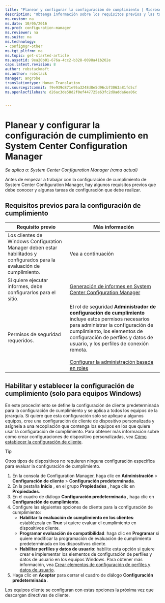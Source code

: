 ```yaml
---
title: "Planear y configurar la configuración de cumplimiento | Microsoft Docs"
description: "Obtenga información sobre los requisitos previos y las tareas de configuración necesarios para trabajar con la configuración de cumplimiento de System Center Configuration Manager."
ms.custom: na
ms.date: 10/06/2016
ms.prod: configuration-manager
ms.reviewer: na
ms.suite: na
ms.technology:
- configmgr-other
ms.tgt_pltfrm: na
ms.topic: get-started-article
ms.assetid: 9ea20b01-676a-4cc2-b328-0098a41b202e
caps.latest.revision: 8
author: robstackmsft
ms.author: robstack
manager: angrobe
translationtype: Human Translation
ms.sourcegitcommit: f9e939d871e95a3248d8e5d96cb73063a81fd5cf
ms.openlocfilehash: d26ac3de58d2f0ef447725e63fc2d8adda6ea06c


---
```

# <a name="plan-for-and-configure-compliance-settings-in-system-center-configuration-manager"></a>Planear y configurar la configuración de cumplimiento en System Center Configuration Manager

*Se aplica a: System Center Configuration Manager (rama actual)*

Antes de empezar a trabajar con la configuración de cumplimiento de System Center Configuration Manager, hay algunos requisitos previos que debe conocer y algunas tareas de configuración que debe realizar.  

## <a name="prerequisites-for-compliance-settings"></a>Requisitos previos para la configuración de cumplimiento  

|Requisito previo|Más información|  
|------------------|----------------------|  
|Los clientes de Windows Configuration Manager deben estar habilitados y configurados para la evaluación de cumplimiento.|Vea a continuación|  
|Si quiere ejecutar informes, debe configurarlos para el sitio.|[Generación de informes en System Center Configuration Manager](../../core/servers/manage/reporting.md)|  
|Permisos de seguridad requeridos.|El rol de seguridad **Administrador de configuración de cumplimiento** incluye estos permisos necesarios para administrar la configuración de cumplimiento, los elementos de configuración de perfiles y datos de usuario, y los perfiles de conexión remota.<br /><br /> [Configurar la administración basada en roles](../../core/servers/deploy/configure/configure-role-based-administration.md)|  

##  <a name="enable-and-configure-compliance-settings-for-windows-pcs-only"></a>Habilitar y establecer la configuración de cumplimiento (solo para equipos Windows)  

En este procedimiento se define la configuración de cliente predeterminada para la configuración de cumplimiento y se aplica a todos los equipos de la jerarquía. Si quiere que esta configuración solo se aplique a algunos equipos, cree una configuración de cliente de dispositivo personalizada y asígnela a una recopilación que contenga los equipos en los que quiere usar la configuración de cumplimiento. Para obtener más información sobre cómo crear configuraciones de dispositivo personalizadas, vea [Cómo establecer la configuración de cliente](../../core/clients/deploy/configure-client-settings.md).  

> [!TIP]  
>  Otros tipos de dispositivos no requieren ninguna configuración específica para evaluar la configuración de cumplimiento.  

1.  En la consola de Configuration Manager, haga clic en **Administración** > **Configuración de cliente** > **Configuración predeterminada**.  
2.  En la pestaña **Inicio** , en el grupo **Propiedades** , haga clic en **Propiedades**.  
3.  En el cuadro de diálogo **Configuración predeterminada** , haga clic en **Configuración de cumplimiento**.  
4.  Configure las siguientes opciones de cliente para la configuración de cumplimiento:
    - **Habilitar la evaluación de cumplimiento en los clientes**: establézcala en **True** si quiere evaluar el cumplimiento en dispositivos cliente.
    - **Programar evaluación de compatibilidad**: haga clic en **Programar** si quiere modificar la programación de evaluación de cumplimiento predeterminada en los dispositivos cliente.
    - **Habilitar perfiles y datos de usuario**: habilite esta opción si quiere crear e implementar los elementos de configuración de perfiles y datos de usuario en los equipos Windows. Para obtener más información, vea [Crear elementos de configuración de perfiles y datos de usuario](/sccm/compliance/deploy-use/create-remote-connection-profiles).
5. Haga clic en **Aceptar** para cerrar el cuadro de diálogo **Configuración predeterminada** .  

Los equipos cliente se configuran con estas opciones la próxima vez que descargan directivas de cliente.  



<!--HONumber=Dec16_HO3-->


